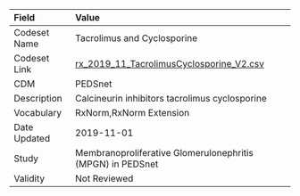 |Field        |Value                                                      |
|:------------|:----------------------------------------------------------|
|Codeset Name |Tacrolimus and Cyclosporine                                |
|Codeset Link |[rx_2019_11_TacrolimusCyclosporine_V2.csv](https://github.com/PEDSnet/Variable-Dictionary/blob/main/drugs/rx_2019_11_TacrolimusCyclosporine_V2.csv.csv)|
|CDM          |PEDSnet                                                    |
|Description  |Calcineurin inhibitors tacrolimus cyclosporine             |
|Vocabulary   |RxNorm,RxNorm Extension                                    |
|Date Updated |2019-11-01                                                 |
|Study        |Membranoproliferative Glomerulonephritis (MPGN) in PEDSnet |
|Validity     |Not Reviewed                                               |
